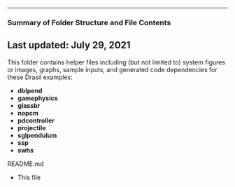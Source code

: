 --------------------------------------------------
### Summary of Folder Structure and File Contents
Last updated: July 29, 2021
--------------------------------------------------

This folder contains helper files including (but not limited to) system figures or images, graphs, sample inputs, and generated code dependencies for these Drasil examples:
- **dblpend**
- **gamephysics**
- **glassbr**
- **nopcm**
- **pdcontroller**
- **projectile**
- **sglpendulum**
- **ssp**
- **swhs**

README.md
  - This file